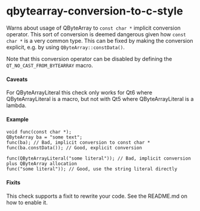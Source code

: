 # qbytearray-conversion-to-c-style

Warns about usage of QByteArray to `const char *` implicit conversion operator. This
sort of conversion is deemed dangerous given how `const char *` is a very common type.
This can be fixed by making the conversion explicit, e.g. by using `QByteArray::constData()`.

Note that this conversion operator can be disabled by defining the `QT_NO_CAST_FROM_BYTEARRAY`
macro.

#### Caveats
For QByteArrayLiteral this check only works for Qt6 where QByteArrayLiteral is a macro, but not
with Qt5 where QByteArrayLiteral is a lambda.

#### Example

    void func(const char *);
    QByteArray ba = "some text";
    func(ba); // Bad, implicit conversion to const char *
    func(ba.constData()); // Good, explicit conversion

    func(QByteArrayLiteral("some literal")); // Bad, implicit conversion plus QByteArray allocation
    func("some literal")); // Good, use the string literal directly

#### Fixits

This check supports a fixit to rewrite your code. See the README.md on how to enable it.
